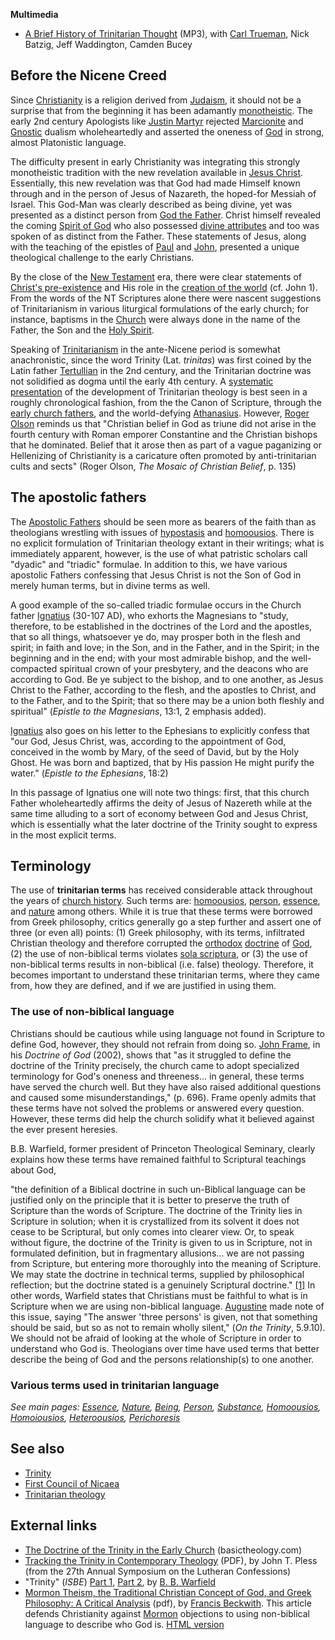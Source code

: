 **Multimedia**

-   [A Brief History of Trinitarian Thought](http://www.reformedforum.org/podpress_trac/web/404/0/ctc042.mp3)
    (MP3), with [Carl Trueman](Carl_Trueman "Carl Trueman"), Nick
    Batzig, Jeff Waddington, Camden Bucey

## Before the Nicene Creed

Since [Christianity](Christianity "Christianity") is a religion
derived from [Judaism](Judaism "Judaism"), it should not be a
surprise that from the beginning it has been adamantly
[monotheistic](Monotheism "Monotheism"). The early 2nd century
Apologists like [Justin Martyr](Justin_Martyr "Justin Martyr")
rejected [Marcionite](Marcionism "Marcionism") and
[Gnostic](Gnosticism "Gnosticism") dualism wholeheartedly and
asserted the oneness of [God](God "God") in strong, almost
Platonistic language.

The difficulty present in early Christianity was integrating this
strongly monotheistic tradition with the new revelation available
in [Jesus Christ](Jesus_Christ "Jesus Christ"). Essentially, this
new revelation was that God had made Himself known through and in
the person of Jesus of Nazareth, the hoped-for Messiah of Israel.
This God-Man was clearly described as being divine, yet was
presented as a distinct person from
[God the Father](God_the_Father "God the Father"). Christ himself
revealed the coming [Spirit of God](Holy_Spirit "Holy Spirit") who
also possessed
[divine attributes](Attributes_of_God "Attributes of God") and too
was spoken of as distinct from the Father. These statements of
Jesus, along with the teaching of the epistles of
[Paul](Paul "Paul") and [John](John "John"), presented a unique
theological challenge to the early Christians.

By the close of the [New Testament](New_Testament "New Testament")
era, there were clear statements of
[Christ's pre-existence](Pre-existence_of_Jesus "Pre-existence of Jesus")
and His role in the [creation of the world](Creation "Creation")
(cf. John 1). From the words of the NT Scriptures alone there were
nascent suggestions of Trinitarianism in various liturgical
formulations of the early church; for instance, baptisms in the
[Church](Church "Church") were always done in the name of the
Father, the Son and the [Holy Spirit](Holy_Spirit "Holy Spirit").

Speaking of [Trinitarianism](Trinitarianism "Trinitarianism") in
the ante-Nicene period is somewhat anachronistic, since the word
Trinity (Lat. *trinitas*) was first coined by the Latin father
[Tertullian](Tertullian "Tertullian") in the 2nd century, and the
Trinitarian doctrine was not solidified as dogma until the early
4th century. A
[systematic presentation](Systematic_theology "Systematic theology")
of the development of Trinitarian theology is best seen in a
roughly chronological fashion, from the the Canon of Scripture,
through the
[early church fathers](Early_church_fathers "Early church fathers"),
and the world-defying [Athanasius](Athanasius "Athanasius").
However, [Roger Olson](Roger_Olson "Roger Olson") reminds us that
"Christian belief in God as triune did not arise in the fourth
century with Roman emporer Constantine and the Christian bishops
that he dominated. Belief that it arose then as part of a vague
paganizing or Hellenizing of Christianity is a caricature often
promoted by anti-trinitarian cults and sects" (Roger Olson,
*The Mosaic of Christian Belief*, p. 135)

## The apostolic fathers

The [Apostolic Fathers](Apostolic_Fathers "Apostolic Fathers")
should be seen more as bearers of the faith than as theologians
wrestling with issues of
[hypostasis](index.php?title=Hypostasis&action=edit&redlink=1 "Hypostasis (page does not exist)")
and [homoousios](Homoousios "Homoousios"). There is no explicit
formulation of Trinitarian theology extant in their writings; what
is immediately apparent, however, is the use of what patristic
scholars call "dyadic" and "triadic" formulae. In addition to this,
we have various apostolic Fathers confessing that Jesus Christ is
not the Son of God in merely human terms, but in divine terms as
well.

A good example of the so-called triadic formulae occurs in the
Church father [Ignatius](Ignatius "Ignatius") (30-107 AD), who
exhorts the Magnesians to "study, therefore, to be established in
the doctrines of the Lord and the apostles, that so all things,
whatsoever ye do, may prosper both in the flesh and spirit; in
faith and love; in the Son, and in the Father, and in the Spirit;
in the beginning and in the end; with your most admirable bishop,
and the well-compacted spiritual crown of your presbytery, and the
deacons who are according to God. Be ye subject to the bishop, and
to one another, as Jesus Christ to the Father, according to the
flesh, and the apostles to Christ, and to the Father, and to the
Spirit; that so there may be a union both fleshly and spiritual"
(*Epistle to the Magnesians*, 13:1, 2 emphasis added).

[Ignatius](Ignatius "Ignatius") also goes on his letter to the
Ephesians to explicitly confess that "our God, Jesus Christ, was,
according to the appointment of God, conceived in the womb by Mary,
of the seed of David, but by the Holy Ghost. He was born and
baptized, that by His passion He might purify the water."
(*Epistle to the Ephesians*, 18:2)

In this passage of Ignatius one will note two things: first, that
this church Father wholeheartedly affirms the deity of Jesus of
Nazereth while at the same time alluding to a sort of economy
between God and Jesus Christ, which is essentially what the later
doctrine of the Trinity sought to express in the most explicit
terms.

## Terminology

The use of **trinitarian terms** has received considerable attack
throughout the years of
[church history](Church_history "Church history"). Such terms are:
[homoousios](Homoousios "Homoousios"), [person](Person "Person"),
[essence](Essence "Essence"), and [nature](Nature "Nature") among
others. While it is true that these terms were borrowed from Greek
philosophy, critics generally go a step further and assert one of
three (or even all) points: (1) Greek philosophy, with its terms,
infiltrated Christian theology and therefore corrupted the
[orthodox](Orthodox "Orthodox") [doctrine](Doctrine "Doctrine") of
[God](God "God"), (2) the use of non-biblical terms violates
[sola scriptura](Sola_scriptura "Sola scriptura"), or (3) the use
of non-biblical terms results in non-biblical (i.e. false)
theology. Therefore, it becomes important to understand these
trinitarian terms, where they came from, how they are defined, and
if we are justified in using them.

### The use of non-biblical language

Christians should be cautious while using language not found in
Scripture to define God, however, they should not refrain from
doing so. [John Frame](John_Frame "John Frame"), in his
*Doctrine of God* (2002), shows that "as it struggled to define the
doctrine of the Trinity precisely, the church came to adopt
specialized terminology for God's oneness and threeness... in
general, these terms have served the church well. But they have
also raised additional questions and caused some
misunderstandings," (p. 696). Frame openly admits that these terms
have not solved the problems or answered every question. However,
these terms did help the church solidify what it believed against
the ever present heresies.

B.B. Warfield, former president of Princeton Theological Seminary,
clearly explains how these terms have remained faithful to
Scriptural teachings about God,

"the definition of a Biblical doctrine in such un-Biblical language
can be justified only on the principle that it is better to
preserve the truth of Scripture than the words of Scripture. The
doctrine of the Trinity lies in Scripture in solution; when it is
crystallized from its solvent it does not cease to be Scriptural,
but only comes into clearer view. Or, to speak without figure, the
doctrine of the Trinity is given to us in Scripture, not in
formulated definition, but in fragmentary allusions... we are not
passing from Scripture, but entering more thoroughly into the
meaning of Scripture. We may state the doctrine in technical terms,
supplied by philosophical reflection; but the doctrine stated is a
genuinely Scriptural doctrine."
[[1]](http://www.studylight.org/enc/isb/view.cgi?number=T8915) In
other words, Warfield states that Christians must be faithful to
what is in Scripture when we are using non-biblical language.
[Augustine](Augustine "Augustine") made note of this issue, saying
"The answer 'three persons' is given, not that something should be
said, but so as not to remain wholly silent," (*On the Trinity*,
5.9.10). We should not be afraid of looking at the whole of
Scripture in order to understand who God is. Theologians over time
have used terms that better describe the being of God and the
persons relationship(s) to one another.

### Various terms used in trinitarian language

*See main pages: [Essence](Essence "Essence"), [Nature](Nature "Nature"), [Being](Being "Being"), [Person](Person "Person"), [Substance](Substance "Substance"), [Homoousios](Homoousios "Homoousios"), [Homoiousios](Homoiousios "Homoiousios"), [Heteroousios](Heteroousios "Heteroousios"), [Perichoresis](Perichoresis "Perichoresis")*
## See also

-   [Trinity](Trinity "Trinity")
-   [First Council of Nicaea](First_Council_of_Nicaea "First Council of Nicaea")
-   [Trinitarian theology](Trinitarian_theology "Trinitarian theology")

## External links

-   [The Doctrine of the Trinity in the Early Church](http://basictheology.com/articles/Trinity_Development/)
    (basictheology.com)
-   [Tracking the Trinity in Contemporary Theology](http://www.ctsfw.net/media/pdfs/plesstrackingtrinity.pdf)
    (PDF), by John T. Pless (from the 27th Annual Symposium on the
    Lutheran Confessions)
-   "Trinity" (*ISBE*)
    [Part 1](http://www.studylight.org/enc/isb/view.cgi?number=T8915),
    [Part 2](http://www.studylight.org/enc/isb/view.cgi?number=T8916),
    by [B. B. Warfield](B._B._Warfield "B. B. Warfield")
-   [Mormon Theism, the Traditional Christian Concept of God, and Greek Philosophy: A Critical Analysis](http://web.archive.org/web/20060913001551/http://www.etsjets.org/jets/journal/44/44-4/44-4-PP671-95_JETS.pdf)
    (pdf), by [Francis Beckwith](Francis_Beckwith "Francis Beckwith").
    This article defends Christianity against [Mormon](Mormon "Mormon")
    objections to using non-biblical language to describe who God is.
    [HTML version](http://findarticles.com/p/articles/mi_qa3817/is_200112/ai_n9010827/?tag=content;col1)



